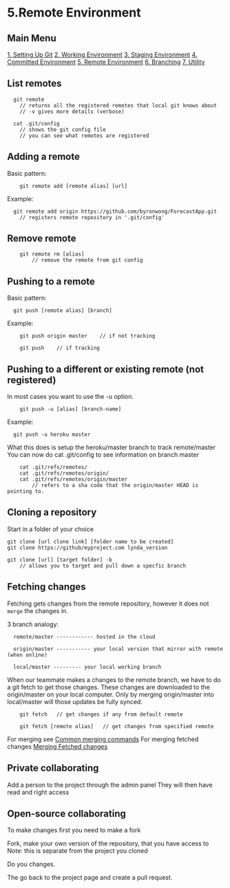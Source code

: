 
5.Remote Environment
====================

## Main Menu
[1. Setting Up Git](01-SettingUpGit.md)
[2. Working Environment](02-WorkingEnvironment.md)
[3. Staging Environment](03-StagingEnvironment.md)
[4. Committed Environment](04-CommittedEnvironment.md)
[5. Remote Environment](05-RemoteEnvironment.md)
[6. Branching](06-Branching.md)
[7. Utility](07-Utility.md)


## List remotes
```
  git remote
    // returns all the registered remotes that local git knows about
    // -v gives more details (verbose)

  cat .git/config
    // shows the git config file
    // you can see what remotes are registered
```

## Adding a remote

Basic pattern:
```
    git remote add [remote alias] [url]
```
Example:
```
  git remote add origin https://github.com/byronwong/ForecastApp.git
    // registers remote repository in '.git/config'
```

## Remove remote
```
	git remote rm [alias]
		// remove the remote from git config
```

## Pushing to a remote

Basic pattern:
```
  git push [remote alias] [branch]
```
Example:
```
	git push origin master    // if not tracking

	git push    // if tracking
```

## Pushing to a different or existing remote (not registered)

In most cases you want to use the -u option.
```
	git push -u [alias] [branch-name]
```
Example:
```
  git push -u heroku master
```

What this does is setup the heroku/master branch to track remote/master
You can now do cat .git/config to see information on branch master
```
	cat .git/refs/remotes/
	cat .git/refs/remotes/origin/
	cat .git/refs/remotes/origin/master
		// refers to a sha code that the origin/master HEAD is pointing to.
```

## Cloning a repository

Start in a folder of your choice

	git clone [url clone link] [folder name to be created]
	git clone https://github/myproject.com lynda_version

	git clone [url] [target folder] -b
		// allows you to target and pull down a specfic branch


Fetching changes
----------------

Fetching gets changes from the remote repository, however it does not `merge` the changes in.

3 branch analogy:
```
  remote/master ------------ hosted in the cloud

  origin/master ----------- your local version that mirror with remote (when online)

  local/master --------- your local working branch
```
When our teammate makes a changes to the remote branch, we have to do a git fetch to get those changes.
These changes are downloaded to the origin/master on your local computer.
Only by merging origin/master into local/master will those updates be fully synced.
```
	git fetch   // get changes if any from default remote

	git fetch [remote alias]   // get changes from specified remote
```
For merging see [Common merging commands](06-Branching.md#common-merging-commands)
For merging fetched changes [Merging Fetched changes](06-Branching.md#merging-fetched-changes)

## Private collaborating

Add a person to the project through the admin panel
They will then have read and right access


## Open-source collaborating

To make changes first you need to make a fork

Fork, make your own version of the repository, that you have access to
Note: this is separate from the project you cloned

Do you changes.

The go back to the project page and create a pull request.
